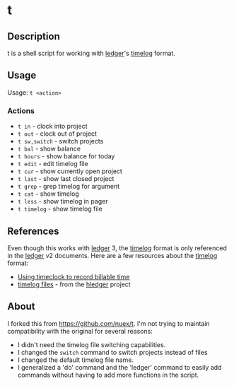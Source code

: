 # t #

## Description ##

t is a shell script for working with [ledger][]'s [timelog][] format.

## Usage ##

Usage: `t <action>`

### Actions ###

- `t in` - clock into project
- `t out` - clock out of project
- `t sw,switch` - switch projects
- `t bal` - show balance
- `t hours` - show balance for today
- `t edit` - edit timelog file
- `t cur` - show currently open project
- `t last` - show last closed project
- `t grep` - grep timelog for argument
- `t cat` - show timelog
- `t less` - show timelog in pager
- `t timelog` - show timelog file

## References ##

Even though this works with [ledger][] 3, the [timelog][] format is only referenced in the [ledger][] v2 documents.  Here are a few resources about the [timelog][] format:

- [Using timeclock to record billable time][timelog]
- [timelog files][htl] - from the [hledger][] project

## About ##

I forked this from <https://github.com/nuex/t>.  I'm not trying to maintain compatibility with the original for several reasons:

- I didn't need the timelog file switching capabilities.
- I changed the `switch` command to switch projects instead of files
- I changed the default timelog file name.
- I generalized a 'do' command and the 'ledger' command to easily add commands without having to add more functions in the script.

[ledger]: http://ledger-cli.org
[timelog]: http://ledger-cli.org/2.6/ledger.html#Using-timeclock-to-record-billable-time
[htl]: http://hledger.org/MANUAL.html#timelog-files
[hledger]: http://hledger.org/
